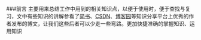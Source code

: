 ###前言
主要用来总结工作中用到的相关知识点，以便于使用时，便于查找与复习，文中有些知识的讲解参看了[简书](https://www.jianshu.com/)、[CSDN](https://blog.csdn.net/)、[博客园](https://www.cnblogs.com/)等知识分享平台上优秀的作者发布的博文，让我们这些后者可以少走一些弯路。更加快捷准确的掌握知识、运用知识
